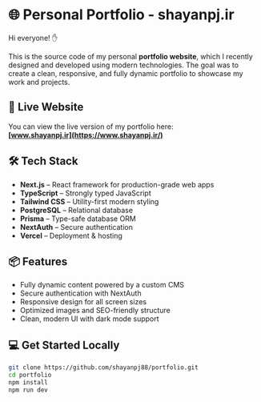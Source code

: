 # 🌐 Personal Portfolio - shayanpj.ir

Hi everyone! ✋

This is the source code of my personal **portfolio website**, which I recently designed and developed using modern technologies. The goal was to create a clean, responsive, and fully dynamic portfolio to showcase my work and projects.

## 🚀 Live Website

You can view the live version of my portfolio here:  
**[www.shayanpj.ir](https://www.shayanpj.ir/)**

## 🛠️ Tech Stack

- **Next.js** – React framework for production-grade web apps
- **TypeScript** – Strongly typed JavaScript
- **Tailwind CSS** – Utility-first modern styling
- **PostgreSQL** – Relational database
- **Prisma** – Type-safe database ORM
- **NextAuth** – Secure authentication
- **Vercel** – Deployment & hosting

## 📦 Features

- Fully dynamic content powered by a custom CMS
- Secure authentication with NextAuth
- Responsive design for all screen sizes
- Optimized images and SEO-friendly structure
- Clean, modern UI with dark mode support

## 💻 Get Started Locally

```bash
git clone https://github.com/shayanpj88/portfolio.git
cd portfolio
npm install
npm run dev
